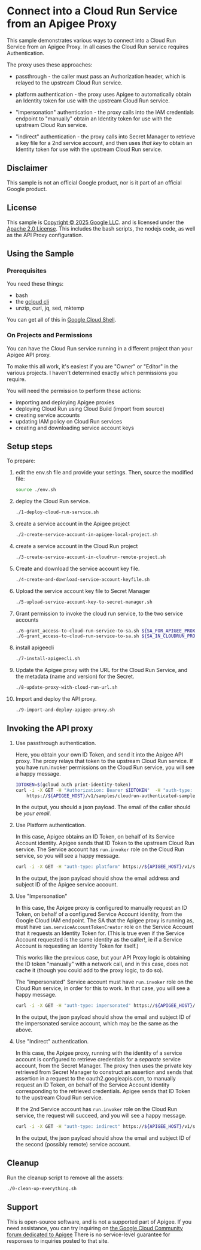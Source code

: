 # Connect into a Cloud Run Service from an Apigee Proxy

This sample demonstrates various ways to connect into a Cloud Run Service from
an Apigee Proxy. In all cases the Cloud Run service requires Authentication.

The proxy uses these approaches:

- passthrough - the caller must pass an Authorization header, which is relayed
  to the upstream Cloud Run service.

- platform authentication - the proxy uses Apigee to automatically obtain an
  Identity token for use with the upstream Cloud Run service.

- "impersonation" authentication - the proxy calls into the IAM credentials endpoint to
  "manually" obtain an Identity token for use with the upstream Cloud Run
  service.

- "indirect" authentication - the proxy calls into Secret Manager to retrieve a
  key file for a 2nd service account, and then uses _that key_ to obtain an
  Identity token for use with the upstream Cloud Run service.


## Disclaimer

This sample is not an official Google product, nor is it part of an
official Google product.

## License

This sample is [Copyright © 2025 Google LLC](./NOTICE).
and is licensed under the [Apache 2.0 License](LICENSE). This includes the bash scripts, the nodejs code,
as well as the API Proxy configuration.

## Using the Sample

### Prerequisites

You need these things:

  * bash
  * the [gcloud cli](https://cloud.google.com/sdk/docs/install)
  * unzip, curl, jq, sed, mktemp

You can get all of this in [Google Cloud Shell](https://cloud.google.com/shell/docs/launching-cloud-shell).

### On Projects and Permissions

You can have the Cloud Run service running in a different project than your Apigee API proxy.

To make this all work, it's easiest if  you are "Owner" or "Editor" in the various projects.
I haven't determined exactly which permissions you require.

You will need the permission to perform these actions:

- importing and deploying Apigee proxies
- deploying Cloud Run using Cloud Build (import from source)
- creating service accounts
- updating IAM policy on Cloud Run services
- creating and downloading service account keys


## Setup steps

To prepare:

1. edit the env.sh file and provide your settings. Then, source the modified file:
   ```sh
   source ./env.sh
   ```

2. deploy the Cloud Run service.
   ```sh
   ./1-deploy-cloud-run-service.sh
   ```

3. create a service account in the Apigee project
   ```sh
   ./2-create-service-account-in-apigee-local-project.sh
   ```

3. create a service account in the Cloud Run project
   ```sh
   ./3-create-service-account-in-cloudrun-remote-project.sh
   ```

4. Create and download the service account key file.
   ```sh
   ./4-create-and-download-service-account-keyfile.sh
   ```

5. Upload the service account key file to Secret Manager
   ```sh
   ./5-upload-service-account-key-to-secret-manager.sh
   ```

5. Grant permission to invoke the cloud run service, to the two service accounts
   ```sh
   ./6-grant_access-to-cloud-run-service-to-sa.sh ${SA_FOR_APIGEE_PROXY} ${APIGEE_PROJECT_ID}
   ./6-grant_access-to-cloud-run-service-to-sa.sh ${SA_IN_CLOUDRUN_PROJECT} ${CLOUDRUN_PROJECT_ID}
   ```

5. install apigeecli
   ```sh
   ./7-install-apigeecli.sh
   ```

5. Update the Apigee proxy with the URL for the Cloud Run Service, and the metadata (name and version) for the Secret.
   ```sh
   ./8-update-proxy-with-cloud-run-url.sh
   ```

5. Import and deploy the API proxy.
   ```sh
   ./9-import-and-deploy-apigee-proxy.sh
   ```

## Invoking the API proxy

1. Use passthrough authentication.

   Here, you obtain your own ID Token, and send it into the Apigee API proxy.
   The proxy relays that token to the upstream Cloud Run service. If you
   have run.invoker permissions on the Cloud Run service, you will see a happy message.

   ```sh
   IDTOKEN=$(gcloud auth print-identity-token)
   curl -i -X GET -H "Authorization: Bearer $IDTOKEN"  -H "auth-type: passthrough" \
       https://${APIGEE_HOST}/v1/samples/cloudrun-authenticated-sample/status
   ```

   In the output, you should a json payload. The email of the caller should be _your email_.


2. Use Platform authentication.

   In this case, Apigee obtains an ID Token, on behalf of its Service Account
   identity. Apigee sends that ID Token to the upstream Cloud Run service. The
   Service account has `run.invoker` role on the Cloud Run service, so you
   will see a happy message.

   ```sh
   curl -i -X GET -H "auth-type: platform" https://${APIGEE_HOST}/v1/samples/cloudrun-authenticated-sample/status
   ```

   In the output, the json payload should show the email address and subject ID
   of the Apigee service account.

3. Use "Impersonation"

   In this case, the Apigee proxy is configured to manually request an ID Token,
   on behalf of a configured Service Account identity, from the Google Cloud IAM
   endpoint. The SA that the  Apigee proxy is running as, must have `iam.serviceAccountTokenCreator`
   role on the Service Account that it requests an Identity Token for.  (This is true even
   if the Service Account requested is the same identity as the caller!, ie if
   a Service Account is requesting an Identity Token for itself.)

   This works like the previous case, but your API Proxy logic is obtaining the
   ID token "manually" with a network call, and in this case, does not cache it
   (though you could add to the proxy logic, to do so).

   The "impersonated" Service account must have `run.invoker` role on the Cloud
   Run service, in order for this to work. In that case, you will see a happy
   message.

   ```sh
   curl -i -X GET -H "auth-type: impersonated" https://${APIGEE_HOST}/v1/samples/cloudrun-authenticated-sample/status
   ```

   In the output, the json payload should show the email and subject ID of the
   impersonated service account, which may be the same as the above.

1. Use "Indirect" authentication.

   In this case, the Apigee proxy, running with the identity of a service
   account is configured to retrieve credentials for a _separate_ service
   account, from the Secret Manager. The proxy then uses the private key
   retrieved from Secret Manager to construct an assertion and sends that
   assertion in a request to the oauth2.googleapis.com, to manually request an
   ID Token, on behalf of the Service Account identity corresponding to the
   retrieved credentials. Apigee sends that ID Token to the upstream Cloud Run
   service.

   If the 2nd Service account has `run.invoker` role on the Cloud Run service,
   the request will succeed, and you will see a happy message.

   ```sh
   curl -i -X GET -H "auth-type: indirect" https://${APIGEE_HOST}/v1/samples/cloudrun-authenticated-sample/status
   ```

   In the output, the json payload should show the email and subject ID of the
   second (possibly remote) service account.

## Cleanup

Run the cleanup script to remove all the assets:
```sh
./0-clean-up-everything.sh
```

## Support

This is open-source software, and is not a supported part of Apigee. If
you need assistance, you can try inquiring on [the Google Cloud Community forum
dedicated to Apigee](https://goo.gle/apigee-community) There is no service-level
guarantee for responses to inquiries posted to that site.
